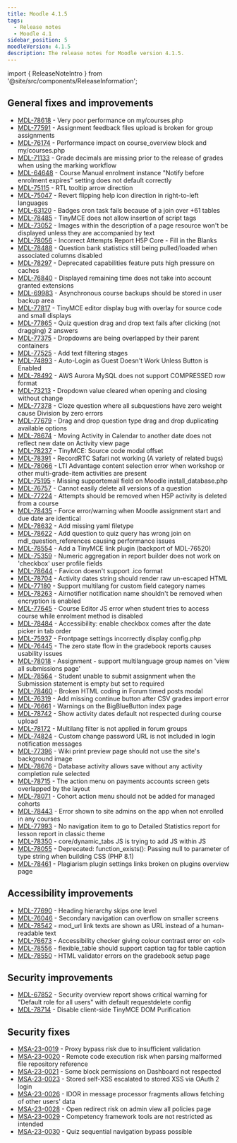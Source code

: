 ```yaml
---
title: Moodle 4.1.5
tags:
  - Release notes
  - Moodle 4.1
sidebar_position: 5
moodleVersion: 4.1.5
description: The release notes for Moodle version 4.1.5.
---
```


import { ReleaseNoteIntro } from '@site/src/components/ReleaseInformation';

<ReleaseNoteIntro releaseName={frontMatter.moodleVersion} />

## General fixes and improvements
<!-- cspell:disable -->
- [MDL-78618](https://moodle.atlassian.net/browse/MDL-78618) - Very poor performance on my/courses.php
- [MDL-77591](https://moodle.atlassian.net/browse/MDL-77591) - Assignment feedback files upload is broken for group assignments
- [MDL-76174](https://moodle.atlassian.net/browse/MDL-76174) - Performance impact on course_overview block and my/courses.php
- [MDL-71133](https://moodle.atlassian.net/browse/MDL-71133) - Grade decimals are missing prior to the release of grades when using the marking workflow
- [MDL-64648](https://moodle.atlassian.net/browse/MDL-64648) - Course Manual enrolment instance "Notify before enrolment expires" setting does not default correctly
- [MDL-75115](https://moodle.atlassian.net/browse/MDL-75115) - RTL tooltip arrow direction
- [MDL-75047](https://moodle.atlassian.net/browse/MDL-75047) -  Revert flipping help icon direction in right-to-left languages
- [MDL-63120](https://moodle.atlassian.net/browse/MDL-63120) - Badges cron task fails because of a join over +61 tables
- [MDL-78485](https://moodle.atlassian.net/browse/MDL-78485) - TinyMCE does not allow insertion of script tags
- [MDL-73052](https://moodle.atlassian.net/browse/MDL-73052) - Images within the description of a page resource won't be displayed unless they are accompanied by text
- [MDL-78056](https://moodle.atlassian.net/browse/MDL-78056) - Incorrect Attempts Report H5P Core - Fill in the Blanks
- [MDL-78488](https://moodle.atlassian.net/browse/MDL-78488) - Question bank statistics still being pulled/loaded when associated columns disabled
- [MDL-78297](https://moodle.atlassian.net/browse/MDL-78297) - Deprecated capabilities feature puts high pressure on caches
- [MDL-76840](https://moodle.atlassian.net/browse/MDL-76840) - Displayed remaining time does not take into account granted extensions
- [MDL-69983](https://moodle.atlassian.net/browse/MDL-69983) - Asynchronous course backups should be stored in user backup area
- [MDL-77817](https://moodle.atlassian.net/browse/MDL-77817) - TinyMCE editor display bug with overlay for source code and small displays
- [MDL-77865](https://moodle.atlassian.net/browse/MDL-77865) - Quiz question drag and drop text fails after clicking (not dragging) 2 answers
- [MDL-77375](https://moodle.atlassian.net/browse/MDL-77375) - Dropdowns are being overlapped by their parent containers
- [MDL-77525](https://moodle.atlassian.net/browse/MDL-77525) - Add text filtering stages
- [MDL-74893](https://moodle.atlassian.net/browse/MDL-74893) - Auto-Login as Guest Doesn't Work Unless Button is Enabled
- [MDL-78492](https://moodle.atlassian.net/browse/MDL-78492) - AWS Aurora MySQL does not support COMPRESSED row format
- [MDL-73213](https://moodle.atlassian.net/browse/MDL-73213) - Dropdown value cleared when opening and closing without change
- [MDL-77378](https://moodle.atlassian.net/browse/MDL-77378) - Cloze question where all subquestions have zero weight cause Division by zero errors
- [MDL-77679](https://moodle.atlassian.net/browse/MDL-77679) - Drag and drop question type drag and drop duplicating available options
- [MDL-78674](https://moodle.atlassian.net/browse/MDL-78674) - Moving Activity  in Calendar to another date does not reflect new date on Activity view page
- [MDL-78237](https://moodle.atlassian.net/browse/MDL-78237) - TinyMCE: Source code modal offset
- [MDL-78391](https://moodle.atlassian.net/browse/MDL-78391) - RecordRTC Safari not working (A variety of related bugs)
- [MDL-78066](https://moodle.atlassian.net/browse/MDL-78066) - LTI Advantage content selection error when workshop or other multi-grade-item activities are present
- [MDL-75195](https://moodle.atlassian.net/browse/MDL-75195) - Missing supportemail field on Moodle install_database.php
- [MDL-76757](https://moodle.atlassian.net/browse/MDL-76757) - Cannot easily delete all versions of a question
- [MDL-77224](https://moodle.atlassian.net/browse/MDL-77224) - Attempts should be removed when H5P activity is deleted from a course
- [MDL-78435](https://moodle.atlassian.net/browse/MDL-78435) - Force error/warning when Moodle assignment start and due date are identical
- [MDL-78632](https://moodle.atlassian.net/browse/MDL-78632) - Add missing yaml filetype
- [MDL-78622](https://moodle.atlassian.net/browse/MDL-78622) - Add question to quiz query has wrong join on mdl_question_references causing performance issues
- [MDL-78554](https://moodle.atlassian.net/browse/MDL-78554) - Add a TinyMCE link plugin (backport of MDL-76520)
- [MDL-75359](https://moodle.atlassian.net/browse/MDL-75359) - Numeric aggregation in report builder does not work on 'checkbox' user profile fields
- [MDL-78644](https://moodle.atlassian.net/browse/MDL-78644) - Favicon doesn't support .ico format
- [MDL-78704](https://moodle.atlassian.net/browse/MDL-78704) - Activity dates string should render raw un-escaped HTML
- [MDL-77180](https://moodle.atlassian.net/browse/MDL-77180) - Support multilang for custom field category names
- [MDL-78263](https://moodle.atlassian.net/browse/MDL-78263) - Airnotifier notification name shouldn't be removed when encryption is enabled
- [MDL-77645](https://moodle.atlassian.net/browse/MDL-77645) - Course Editor JS error when student tries to access course while enrolment method is disabled
- [MDL-78484](https://moodle.atlassian.net/browse/MDL-78484) - Accessibility: enable checkbox comes after the date picker in tab order
- [MDL-75937](https://moodle.atlassian.net/browse/MDL-75937) - Frontpage settings incorrectly display config.php
- [MDL-76445](https://moodle.atlassian.net/browse/MDL-76445) - The zero state flow in the gradebook reports causes usability issues
- [MDL-78018](https://moodle.atlassian.net/browse/MDL-78018) - Assignment - support multilanguage group names on 'view all submissions page'
- [MDL-78564](https://moodle.atlassian.net/browse/MDL-78564) - Student unable to submit assignment when the Submission statement is empty but set to required
- [MDL-78460](https://moodle.atlassian.net/browse/MDL-78460) - Broken HTML coding in Forum timed posts modal
- [MDL-76319](https://moodle.atlassian.net/browse/MDL-76319) - Add missing continue button after CSV grades import error
- [MDL-76661](https://moodle.atlassian.net/browse/MDL-76661) - Warnings on the BigBlueButton index page
- [MDL-78742](https://moodle.atlassian.net/browse/MDL-78742) - Show activity dates default not respected during course upload
- [MDL-78172](https://moodle.atlassian.net/browse/MDL-78172) - Multilang filter is not applied in forum groups
- [MDL-74824](https://moodle.atlassian.net/browse/MDL-74824) - Custom change password URL is not included in login notification messages
- [MDL-77396](https://moodle.atlassian.net/browse/MDL-77396) - Wiki print preview page should not use the site's background image
- [MDL-78676](https://moodle.atlassian.net/browse/MDL-78676) - Database activity allows save without any activity completion rule selected
- [MDL-78715](https://moodle.atlassian.net/browse/MDL-78715) - The action menu on payments accounts screen gets overlapped by the layout
- [MDL-78071](https://moodle.atlassian.net/browse/MDL-78071) - Cohort action menu should not be added for managed cohorts
- [MDL-78443](https://moodle.atlassian.net/browse/MDL-78443) - Error shown to site admins on the app when not enrolled in any courses
- [MDL-77993](https://moodle.atlassian.net/browse/MDL-77993) - No navigation item to go to Detailed Statistics report for lesson report in classic theme
- [MDL-78350](https://moodle.atlassian.net/browse/MDL-78350) - core/dynamic_tabs JS is trying to add JS within JS
- [MDL-78055](https://moodle.atlassian.net/browse/MDL-78055) - Deprecated: function_exists(): Passing null to parameter of type string when building CSS (PHP 8.1)
- [MDL-78461](https://moodle.atlassian.net/browse/MDL-78461) - Plagiarism plugin settings links broken on plugins overview page
<!-- cspell:enable -->

## Accessibility improvements
<!-- cspell:disable -->
- [MDL-77690](https://moodle.atlassian.net/browse/MDL-77690) - Heading hierarchy skips one level
- [MDL-76046](https://moodle.atlassian.net/browse/MDL-76046) - Secondary navigation can overflow on smaller screens
- [MDL-78542](https://moodle.atlassian.net/browse/MDL-78542) - mod_url link texts are shown as URL instead of a human-readable text
- [MDL-76673](https://moodle.atlassian.net/browse/MDL-76673) - Accessibility checker giving colour contrast error on &lt;ol&gt;
- [MDL-78556](https://moodle.atlassian.net/browse/MDL-78556) - flexible_table should support caption tag for table caption
- [MDL-78550](https://moodle.atlassian.net/browse/MDL-78550) - HTML validator errors on the gradebook setup page
<!-- cspell:enable -->

## Security improvements
<!-- cspell:disable -->
- [MDL-67852](https://moodle.atlassian.net/browse/MDL-67852) - Security overview report shows critical warning for "Default role for all users" with default requestdelete config
- [MDL-78714](https://moodle.atlassian.net/browse/MDL-78714) - Disable client-side TinyMCE DOM Purification
<!-- cspell:enable -->

## Security fixes
<!-- cspell:disable -->
- [MSA-23-0019](https://moodle.org/mod/forum/discuss.php?d=449640) - Proxy bypass risk due to insufficient validation
- [MSA-23-0020](https://moodle.org/mod/forum/discuss.php?d=449641) - Remote code execution risk when parsing malformed file repository reference
- [MSA-23-0021](https://moodle.org/mod/forum/discuss.php?d=449642) - Some block permissions on Dashboard not respected
- [MSA-23-0023](https://moodle.org/mod/forum/discuss.php?d=449644) - Stored self-XSS escalated to stored XSS via OAuth 2 login
- [MSA-23-0026](https://moodle.org/mod/forum/discuss.php?d=449647) - IDOR in message processor fragments allows fetching of other users' data
- [MSA-23-0028](https://moodle.org/mod/forum/discuss.php?d=449649) - Open redirect risk on admin view all policies page
- [MSA-23-0029](https://moodle.org/mod/forum/discuss.php?d=449650) - Competency framework tools are not restricted as intended
- [MSA-23-0030](https://moodle.org/mod/forum/discuss.php?d=449651) - Quiz sequential navigation bypass possible
<!-- cspell:enable -->
